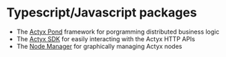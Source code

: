 # Typescript/Javascript packages

- The [Actyx Pond](./pond/README.md) framework for porgramming distributed business logic
- The [Actyx SDK](./sdk/README.md) for easily interacting with the Actyx HTTP APIs
- The [Node Manager](./node-manager/README.md) for graphically managing Actyx nodes